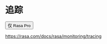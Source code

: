 # 追踪

<button data-md-color-primary="amber">仅 Rasa Pro</button>

https://rasa.com/docs/rasa/monitoring/tracing
